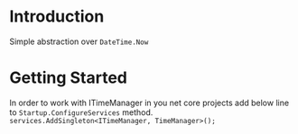 # Introduction 
Simple abstraction over `DateTime.Now`

# Getting Started
In order to work with ITimeManager in you net core projects add below line to `Startup.ConfigureServices` method.
`services.AddSingleton<ITimeManager, TimeManager>();`
